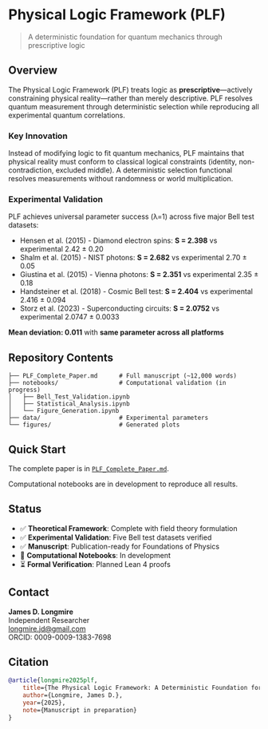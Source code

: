 # Physical Logic Framework (PLF)

> A deterministic foundation for quantum mechanics through prescriptive logic

## Overview

The Physical Logic Framework (PLF) treats logic as **prescriptive**—actively constraining physical reality—rather than merely descriptive. PLF resolves quantum measurement through deterministic selection while reproducing all experimental quantum correlations.

### Key Innovation

Instead of modifying logic to fit quantum mechanics, PLF maintains that physical reality must conform to classical logical constraints (identity, non-contradiction, excluded middle). A deterministic selection functional resolves measurements without randomness or world multiplication.

### Experimental Validation

PLF achieves universal parameter success (λ=1) across five major Bell test datasets:
- Hensen et al. (2015) - Diamond electron spins: **S = 2.398** vs experimental 2.42 ± 0.20
- Shalm et al. (2015) - NIST photons: **S = 2.682** vs experimental 2.70 ± 0.05  
- Giustina et al. (2015) - Vienna photons: **S = 2.351** vs experimental 2.35 ± 0.18
- Handsteiner et al. (2018) - Cosmic Bell test: **S = 2.404** vs experimental 2.416 ± 0.094
- Storz et al. (2023) - Superconducting circuits: **S = 2.0752** vs experimental 2.0747 ± 0.0033

**Mean deviation: 0.011** with **same parameter across all platforms**

## Repository Contents

```
├── PLF_Complete_Paper.md      # Full manuscript (~12,000 words)
├── notebooks/                 # Computational validation (in progress)
│   ├── Bell_Test_Validation.ipynb
│   ├── Statistical_Analysis.ipynb  
│   └── Figure_Generation.ipynb
├── data/                      # Experimental parameters
└── figures/                   # Generated plots
```

## Quick Start

The complete paper is in [`PLF_Complete_Paper.md`](PLF_Complete_Paper.md).

Computational notebooks are in development to reproduce all results.

## Status

- ✅ **Theoretical Framework**: Complete with field theory formulation
- ✅ **Experimental Validation**: Five Bell test datasets verified  
- ✅ **Manuscript**: Publication-ready for Foundations of Physics
- 🔄 **Computational Notebooks**: In development
- ⏳ **Formal Verification**: Planned Lean 4 proofs

## Contact

**James D. Longmire**  
Independent Researcher  
longmire.jd@gmail.com  
ORCID: 0009-0009-1383-7698

## Citation

```bibtex
@article{longmire2025plf,
    title={The Physical Logic Framework: A Deterministic Foundation for Quantum Mechanics},
    author={Longmire, James D.},
    year={2025},
    note={Manuscript in preparation}
}
```
